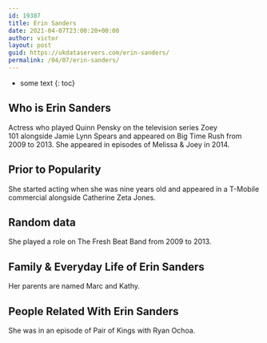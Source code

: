```yaml
---
id: 19387
title: Erin Sanders
date: 2021-04-07T23:00:20+00:00
author: victor
layout: post
guid: https://ukdataservers.com/erin-sanders/
permalink: /04/07/erin-sanders/
---
```


* some text
{: toc}


## Who is Erin Sanders



Actress who played Quinn Pensky on the television series Zoey 101 alongside Jamie Lynn Spears and appeared on Big Time Rush from 2009 to 2013. She appeared in episodes of Melissa & Joey in 2014. 

                
                
                
## Prior to Popularity



She started acting when she was nine years old and appeared in a T-Mobile commercial alongside Catherine Zeta Jones. 

                
                
                
## Random data



She played a role on The Fresh Beat Band from 2009 to 2013. 

                
                
                
## Family & Everyday Life of Erin Sanders



Her parents are named Marc and Kathy. 

                
                
                
## People Related With Erin Sanders



She was in an episode of Pair of Kings with Ryan Ochoa. 

                
              
            
          
          
          